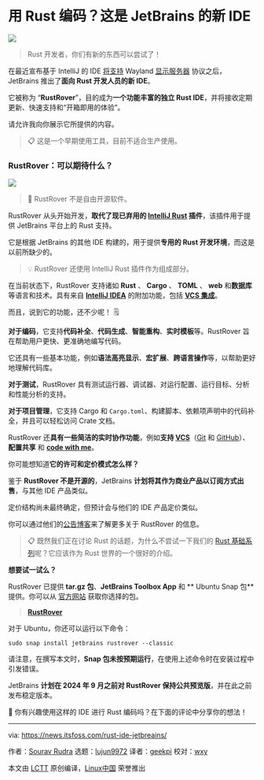 [#]: subject: "Coding in Rust? Here's a New IDE by JetBrains"
[#]: via: "https://news.itsfoss.com/rust-ide-jetbreains/"
[#]: author: "Sourav Rudra https://news.itsfoss.com/author/sourav/"
[#]: collector: "lujun9972/lctt-scripts-1693450080"
[#]: translator: "geekpi"
[#]: reviewer: "wxy"
[#]: publisher: "wxy"
[#]: url: "https://linux.cn/article-16212-1.html"

用 Rust 编码？这是 JetBrains 的新 IDE
======

![][0]

> Rust 开发者，你们有新的东西可以尝试了！

在最近宣布基于 IntelliJ 的 IDE [将支持][1] Wayland [显示服务器][2] 协议之后，JetBrains 推出了**面向 Rust 开发人员的新 IDE**。

它被称为 “**RustRover**”，目的成为**一个功能丰富的独立 Rust IDE**，并将接收定期更新、快速支持和“开箱即用的体验”。

请允许我向你展示它所提供的内容。

> 📋 这是一个早期使用工具，目前不适合生产使用。

### RustRover：可以期待什么？

![][3]

> 🚧 RustRover 不是自由开源软件。

RustRover 从头开始开发，**取代了现已弃用的 [IntelliJ Rust][4] 插件**，该插件用于提供 JetBrains 平台上的 Rust 支持。

它是根据 JetBrains 的其他 IDE 构建的，用于提供**专用的 Rust 开发环境**，而这是以前所缺少的。

> 💡 RustRover 还使用 IntelliJ Rust 插件作为组成部分。

在当前状态下，RustRover 支持诸如 **Rust** 、 **Cargo** 、 **TOML** 、 **web** 和**数据库**等语言和技术。具有来自 **[IntelliJ IDEA][5]** 的附加功能，包括 **[VCS 集成][6]**。

而且，说到它的功能，还不少呢！ 🗒️

**对于编码**，它支持**代码补全**、**代码生成**、**智能重构**、**实时模板**等。RustRover 旨在帮助用户更快、更准确地编写代码。

它还具有一些基本功能，例如**语法高亮显示**、**宏扩展**、**跨语言操作**等，以帮助更好地理解代码库。

**对于测试**，RustRover 具有测试运行器、调试器、对运行配置、运行目标、分析和性能分析的支持。

**对于项目管理**，它支持 Cargo 和 `Cargo.toml`、构建脚本、依赖项声明中的代码补全，并且可以轻松访问 Crate 文档。

RustRover 还**具有一些简洁的实时协作功能**，例如**支持 [VCS][7]**（[Git][8] 和 [GitHub][9]）、**配置共享** 和 **[code with me][10]**。

你可能想知道**它的许可和定价模式怎么样？**

鉴于 **RustRover 不是开源的**，JetBrains **计划将其作为商业产品以订阅方式出售**，与其他 IDE 产品类似。

定价结构尚未最终确定，但预计会与他们的 IDE 产品定价类似。

你可以通过他们的[公告博客][11]来了解更多关于 RustRover 的信息。

> 📋 既然我们正在讨论 Rust 的话题，为什么不尝试一下我们的 [Rust 基础系列][12]呢？它应该作为 Rust 世界的一个很好的介绍。

**想要试一试么？**

RustRover 已提供 **tar.gz 包**、**JetBrains Toolbox App** 和 ** Ubuntu Snap 包** 提供。你可以从 [官方网站][14] 获取你选择的包。

> **[RustRover][14]**

对于 Ubuntu，你还可以运行以下命令：

```
sudo snap install jetbrains rustrover --classic
```

请注意，在撰写本文时，**Snap 包未按预期运行**，在使用上述命令时在安装过程中引发错误。

JetBrains **计划在 2024 年 9 月之前对 RustRover 保持公共预览版**，并在此之前发布稳定版本。

💬 你有兴趣使用这样的 IDE 进行 Rust 编码吗？在下面的评论中分享你的想法！


--------------------------------------------------------------------------------

via: https://news.itsfoss.com/rust-ide-jetbreains/

作者：[Sourav Rudra][a]
选题：[lujun9972][b]
译者：[geekpi](https://github.com/geekpi)
校对：[wxy](https://github.com/wxy)

本文由 [LCTT](https://github.com/LCTT/TranslateProject) 原创编译，[Linux中国](https://linux.cn/) 荣誉推出

[a]: https://news.itsfoss.com/author/sourav/
[b]: https://github.com/lujun9972
[1]: https://news.itsfoss.com/intellij-wayland-support/
[2]: https://itsfoss.com/display-server/
[3]: https://news.itsfoss.com/content/images/2023/09/RustRover_IDE.png
[4]: https://intellij-rust.github.io/
[5]: https://www.jetbrains.com/idea/
[6]: https://www.jetbrains.com/help/youtrack/cloud/Integration-with-Version-Control-Systems.html
[7]: https://en.wikipedia.org/wiki/Version_control
[8]: https://git-scm.com/
[9]: https://github.com/
[10]: https://www.jetbrains.com/code-with-me/
[11]: https://blog.jetbrains.com/rust/2023/09/13/introducing-rustrover-a-standalone-rust-ide-by-jetbrains/
[12]: https://itsfoss.com/tag/rust-basics/
[14]: https://www.jetbrains.com/rust/download/
[0]: https://img.linux.net.cn/data/attachment/album/202309/21/105704plqhnljnw255huaw.jpg